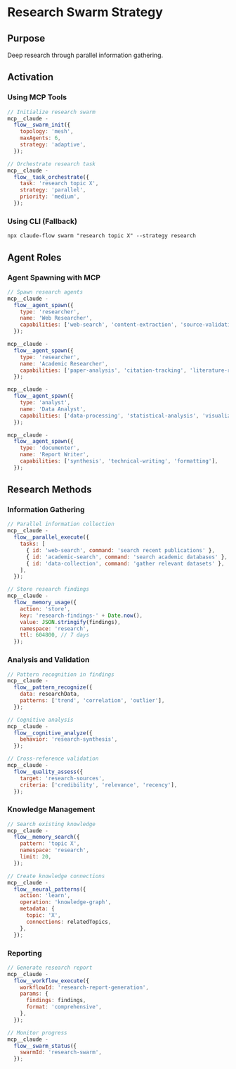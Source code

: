 # Research Swarm Strategy

## Purpose

Deep research through parallel information gathering.

## Activation

### Using MCP Tools

```javascript
// Initialize research swarm
mcp__claude -
  flow__swarm_init({
    topology: 'mesh',
    maxAgents: 6,
    strategy: 'adaptive',
  });

// Orchestrate research task
mcp__claude -
  flow__task_orchestrate({
    task: 'research topic X',
    strategy: 'parallel',
    priority: 'medium',
  });
```

### Using CLI (Fallback)

`npx claude-flow swarm "research topic X" --strategy research`

## Agent Roles

### Agent Spawning with MCP

```javascript
// Spawn research agents
mcp__claude -
  flow__agent_spawn({
    type: 'researcher',
    name: 'Web Researcher',
    capabilities: ['web-search', 'content-extraction', 'source-validation'],
  });

mcp__claude -
  flow__agent_spawn({
    type: 'researcher',
    name: 'Academic Researcher',
    capabilities: ['paper-analysis', 'citation-tracking', 'literature-review'],
  });

mcp__claude -
  flow__agent_spawn({
    type: 'analyst',
    name: 'Data Analyst',
    capabilities: ['data-processing', 'statistical-analysis', 'visualization'],
  });

mcp__claude -
  flow__agent_spawn({
    type: 'documenter',
    name: 'Report Writer',
    capabilities: ['synthesis', 'technical-writing', 'formatting'],
  });
```

## Research Methods

### Information Gathering

```javascript
// Parallel information collection
mcp__claude -
  flow__parallel_execute({
    tasks: [
      { id: 'web-search', command: 'search recent publications' },
      { id: 'academic-search', command: 'search academic databases' },
      { id: 'data-collection', command: 'gather relevant datasets' },
    ],
  });

// Store research findings
mcp__claude -
  flow__memory_usage({
    action: 'store',
    key: 'research-findings-' + Date.now(),
    value: JSON.stringify(findings),
    namespace: 'research',
    ttl: 604800, // 7 days
  });
```

### Analysis and Validation

```javascript
// Pattern recognition in findings
mcp__claude -
  flow__pattern_recognize({
    data: researchData,
    patterns: ['trend', 'correlation', 'outlier'],
  });

// Cognitive analysis
mcp__claude -
  flow__cognitive_analyze({
    behavior: 'research-synthesis',
  });

// Cross-reference validation
mcp__claude -
  flow__quality_assess({
    target: 'research-sources',
    criteria: ['credibility', 'relevance', 'recency'],
  });
```

### Knowledge Management

```javascript
// Search existing knowledge
mcp__claude -
  flow__memory_search({
    pattern: 'topic X',
    namespace: 'research',
    limit: 20,
  });

// Create knowledge connections
mcp__claude -
  flow__neural_patterns({
    action: 'learn',
    operation: 'knowledge-graph',
    metadata: {
      topic: 'X',
      connections: relatedTopics,
    },
  });
```

### Reporting

```javascript
// Generate research report
mcp__claude -
  flow__workflow_execute({
    workflowId: 'research-report-generation',
    params: {
      findings: findings,
      format: 'comprehensive',
    },
  });

// Monitor progress
mcp__claude -
  flow__swarm_status({
    swarmId: 'research-swarm',
  });
```
